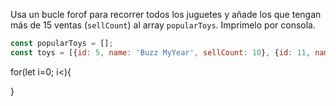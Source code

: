 Usa un bucle forof para recorrer todos los juguetes y añade los que tengan más de 15 ventas (`sellCount`) al array `popularToys`. Imprimelo por consola.

```js
const popularToys = [];
const toys = [{id: 5, name: 'Buzz MyYear', sellCount: 10}, {id: 11, name: 'Action Woman', sellCount: 24}, {id: 23, name: 'Barbie Man', sellCount: 15}, {id: 40, name: 'El gato con Guantes', sellCount: 8},{id: 40, name: 'El gato felix', sellCount: 35}]
```
for(let i=0; i<){


}